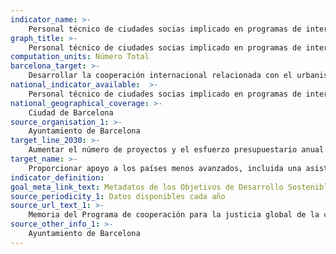 ```yaml
---
indicator_name: >-
    Personal técnico de ciudades socias implicado en programas de intercambio técnico sobre urbanismo y vivienda
graph_title: >-
    Personal técnico de ciudades socias implicado en programas de intercambio técnico sobre urbanismo y vivienda
computation_units: Número Total
barcelona_target: >-
    Desarrollar la cooperación internacional relacionada con el urbanismo y la vivienda
national_indicator_available:  >-
    Personal técnico de ciudades socias implicado en programas de intercambio técnico sobre urbanismo y vivienda
national_geographical_coverage: >-
    Ciudad de Barcelona 
source_organisation_1: >-
    Ayuntamiento de Barcelona
target_line_2030: >-
    Aumentar el número de proyectos y el esfuerzo presupuestario anual dedicado a este ámbito, integrando las perspectivas de género y de accesibilidad como elementos propios de este trabajo y manteniendo el número de técnicos municipales de ciudades socias implicados en programas de intercambio
target_name: >-
    Proporcionar apoyo a los países menos avanzados, incluida una asistencia financiera y técnica, para que puedan construir edificios sostenibles y resilientes utilizando materiales locales
indicator_definition:
goal_meta_link_text: Metadatos de los Objetivos de Desarrollo Sostenible de las Naciones Unidas (pdf 894kB)
source_periodicity_1: Datos disponibles cada año
source_url_text_1: >-
    Memoria del Programa de cooperación para la justicia global de la ciudad
source_other_info_1: >-
    Ayuntamiento de Barcelona
---
```

